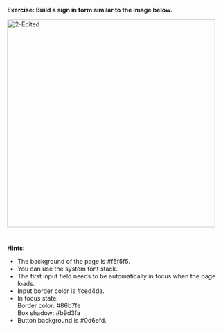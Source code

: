 **Exercise: Build a sign in form similar to the image below.**

<img width="480" alt="2-Edited" src="https://github.com/Hossein7346/Exercises/assets/96408257/6b6a396d-d8da-4910-8dfd-6118f5ca7605">

#
**Hints:**
- The background of the page is #f5f5f5.
- You can use the system font stack.
- The first input field needs to be automatically in focus when the page loads.
- Input border color is #ced4da.
- In focus state: <br/> Border color: #86b7fe <br/> Box shadow: #b9d3fa
- Button background is #0d6efd.

